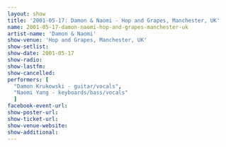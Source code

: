 ```yaml
---
layout: show
title: '2001-05-17: Damon & Naomi - Hop and Grapes, Manchester, UK'
name: 2001-05-17-damon-naomi-hop-and-grapes-manchester-uk
artist-name: 'Damon & Naomi'
show-venue: 'Hop and Grapes, Manchester, UK'
show-setlist: 
show-date: 2001-05-17
show-radio: 
show-lastfm: 
show-cancelled: 
performers: [
  "Damon Krukowski - guitar/vocals",
  "Naomi Yang - keyboards/bass/vocals"
  ]
facebook-event-url: 
show-poster-url: 
show-ticket-url: 
show-venue-website: 
show-additional: 
---
```


